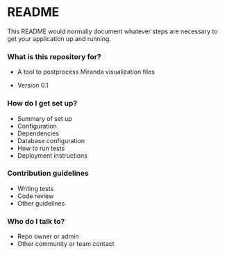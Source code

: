 # README #

This README would normally document whatever steps are necessary to get your application up and running.

### What is this repository for? ###

* A tool to postprocess Miranda visualization files

* Version 0.1

### How do I get set up? ###

* Summary of set up
* Configuration
* Dependencies
* Database configuration
* How to run tests
* Deployment instructions

### Contribution guidelines ###

* Writing tests
* Code review
* Other guidelines

### Who do I talk to? ###

* Repo owner or admin
* Other community or team contact